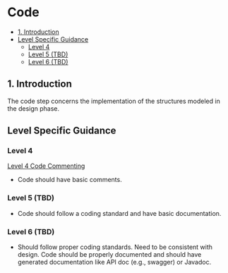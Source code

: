 # Code <!-- omit in toc -->

- [1. Introduction](#1-introduction)
- [Level Specific Guidance](#level-specific-guidance)
  - [Level 4](#level-4)
  - [Level 5 (TBD)](#level-5-tbd)
  - [Level 6 (TBD)](#level-6-tbd)

## 1. Introduction

The code step concerns the implementation of the structures modeled in the design phase.

## Level Specific Guidance

### Level 4

[Level 4 Code Commenting](level4/commenting.md)
- Code should have basic comments.

### Level 5 (TBD)

- Code should follow a coding standard and have basic documentation.

### Level 6 (TBD)

- Should follow proper coding standards. Need to be consistent with design. Code should be properly documented and should have generated documentation like API doc (e.g., swagger) or Javadoc.
